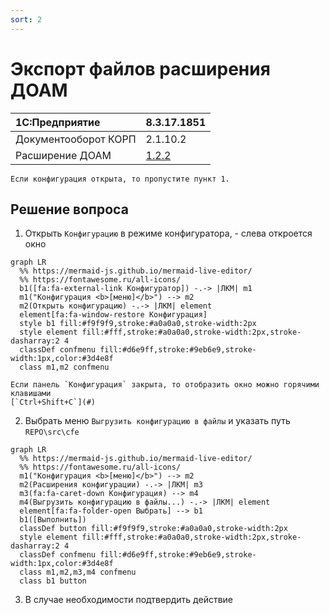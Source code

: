 ```yaml
---
sort: 2
---
```


# Экспорт файлов расширения ДОАМ

|1C:Предприятие|8.3.17.1851
|:--- |:--- 
|Документооборот КОРП|2.1.10.2
|Расширение ДОАМ|[1.2.2]

[1.2.2]: //github.com/kc-doam/doam.cfe/releases

``` note
Если конфигурация открыта, то пропустите пункт 1.
```

## Решение вопроса

1. Открыть `Конфигурацию` в режиме конфигуратора, - слева откроется окно  
``` mermaid
graph LR
  %% https://mermaid-js.github.io/mermaid-live-editor/
  %% https://fontawesome.ru/all-icons/
  b1([fa:fa-external-link Конфигуратор]) -.-> |ЛКМ| m1
  m1("Конфигурация <b>[меню]</b>") --> m2
  m2(Открыть конфигурацию) -.-> |ЛКМ| element
  element[fa:fa-window-restore Конфигурация]
  style b1 fill:#f9f9f9,stroke:#a0a0a0,stroke-width:2px
  style element fill:#fff,stroke:#a0a0a0,stroke-width:2px,stroke-dasharray:2 4
  classDef confmenu fill:#d6e9ff,stroke:#9eb6e9,stroke-width:1px,color:#3d4e8f
  class m1,m2 confmenu
```
``` tip
Если панель `Конфигурация` закрыта, то отобразить окно можно горячими клавишами 
[`Ctrl+Shift+C`](#)
```

2. Выбрать меню `Выгрузить конфигурацию в файлы` и указать путь `REPO\src\cfe`
``` mermaid
graph LR
  %% https://mermaid-js.github.io/mermaid-live-editor/
  %% https://fontawesome.ru/all-icons/
  m1("Конфигурация <b>[меню]</b>") --> m2
  m2(Расширения конфигурации) -.-> |ЛКМ| m3
  m3(fa:fa-caret-down Конфигурация) --> m4
  m4(Выгрузить конфигурацию в файлы...) -.-> |ЛКМ| element
  element[fa:fa-folder-open Выбрать] --> b1
  b1([Выполнить])
  classDef button fill:#f9f9f9,stroke:#a0a0a0,stroke-width:2px
  style element fill:#fff,stroke:#a0a0a0,stroke-width:2px,stroke-dasharray:2 4
  classDef confmenu fill:#d6e9ff,stroke:#9eb6e9,stroke-width:1px,color:#3d4e8f
  class m1,m2,m3,m4 confmenu
  class b1 button
```

3. В случае необходимости подтвердить действие

